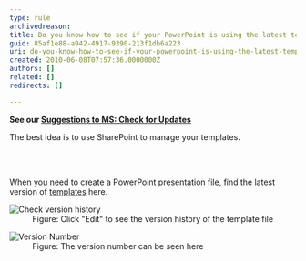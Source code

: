 ```yaml
---
type: rule
archivedreason: 
title: Do you know how to see if your PowerPoint is using the latest template?
guid: 85af1e88-a942-4917-9390-213f1db6a223
uri: do-you-know-how-to-see-if-your-powerpoint-is-using-the-latest-template
created: 2010-06-08T07:57:36.0000000Z
authors: []
related: []
redirects: []

---
```




  <p>
    <b>See our <a shape="rect" href="http&#58;//skunk/ssw/Standards/BetterSoftwareSuggestions/Office.aspx#Version">Suggestions to MS&#58; Check for Updates</a></b> </p>
<p>The best idea is to use SharePoint to manage your templates.</p>

<br><excerpt class='endintro'></excerpt><br>

  <p>When you need to create a PowerPoint presentation file, find the latest version of <a shape="rect" href="http&#58;//projects.ssw.com.au/Templates/Forms/AllItems.aspx">templates</a> here. </p>
<dl>
    <dt><img class="ms-rteCustom-ImageArea" alt="Check version history" src="/Communication/RulesToBetterPowerpointPresentations/PublishingImages/versionHistory.jpg" /> </dt>
    <dd class="ms-rteCustom-FigureNormal">Figure&#58; Click &quot;Edit&quot; to see the version history of the template file </dd>
</dl>
<dl>
    <dt><img class="ms-rteCustom-ImageArea" alt="Version Number" src="/Communication/RulesToBetterPowerpointPresentations/PublishingImages/versionNo.jpg" /> </dt>
    <dd class="ms-rteCustom-FigureNormal">Figure&#58; The version number can be seen here </dd>
</dl>



